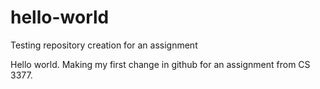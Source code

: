 # hello-world
Testing repository creation for an assignment

Hello world. Making my first change in github for an assignment from CS 3377. 
